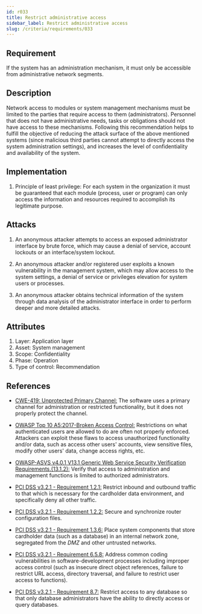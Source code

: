 ```yaml
---
id: r033
title: Restrict administrative access
sidebar_label: Restrict administrative access
slug: /criteria/requirements/033
---
```


## Requirement

If the system has an administration mechanism,
it must only be accessible
from administrative network segments.

## Description

Network access to modules
or system management mechanisms
must be limited to the parties
that require access to them (administrators).
Personnel that does not have administrative needs,
tasks or obligations
should not have access to these mechanisms.
Following this recommendation
helps to fulfill the objective
of reducing the attack surface
of the above mentioned systems
(since malicious third parties
cannot attempt to directly access the system
administration settings),
and increases the level of confidentiality
and availability of the system.

## Implementation

1. Principle of least privilege:
  For each system in the organization
  it must be guaranteed that each module
  (process, user or program) can only access
  the information and resources required
  to accomplish its legitimate purpose.

## Attacks

1. An anonymous attacker attempts to access
  an exposed administrator interface
  by brute force,
  which may cause a denial of service,
  account lockouts
  or an interface/system lockout.

1. An anonymous attacker
  and/or registered user exploits
  a known vulnerability in the management system,
  which may allow access
  to the system settings,
  a denial of service or privileges elevation
  for system users or processes.

1. An anonymous attacker
  obtains technical information of the system
  through data analysis
  of the administrator interface
  in order to perform deeper
  and more detailed attacks.

## Attributes

1. Layer: Application layer
1. Asset: System management
1. Scope: Confidentiality
1. Phase: Operation
1. Type of control: Recommendation

## References

- [CWE-419: Unprotected Primary Channel:](https://cwe.mitre.org/data/definitions/419.html)
  The software uses a primary channel
  for administration or restricted functionality,
  but it does not properly protect the channel.

- [OWASP Top 10 A5:2017-Broken Access Control:](https://owasp.org/www-project-top-ten/OWASP_Top_Ten_2017/Top_10-2017_A5-Broken_Access_Control)
  Restrictions on what authenticated users
  are allowed to do
  are often not properly enforced.
  Attackers can exploit these flaws
  to access unauthorized functionality
  and/or data,
  such as access other users' accounts,
  view sensitive files,
  modify other users' data,
  change access rights, etc.

- [OWASP-ASVS v4.0.1 V13.1 Generic Web Service Security Verification Requirements.(13.1.2):](https://owasp.org/www-pdf-archive/OWASP_Application_Security_Verification_Standard_4.0-en.pdf)
  Verify that access to administration
  and management functions is limited
  to authorized administrators.

- [PCI DSS v3.2.1 - Requirement 1.2.1:](https://www.pcisecuritystandards.org/documents/PCI_DSS_v3-2-1.pdf)
  Restrict inbound and outbound traffic
  to that which is necessary
  for the cardholder data environment,
  and specifically deny all other traffic.

- [PCI DSS v3.2.1 - Requirement 1.2.2:](https://www.pcisecuritystandards.org/documents/PCI_DSS_v3-2-1.pdf)
  Secure and synchronize router configuration files.

- [PCI DSS v3.2.1 - Requirement 1.3.6:](https://www.pcisecuritystandards.org/documents/PCI_DSS_v3-2-1.pdf)
  Place system components
  that store cardholder data (such as a database)
  in an internal network zone,
  segregated from the *DMZ*
  and other untrusted networks.

- [PCI DSS v3.2.1 - Requirement 6.5.8:](https://www.pcisecuritystandards.org/documents/PCI_DSS_v3-2-1.pdf)
  Address common coding vulnerabilities
  in software-development processes
  including improper access control
  (such as insecure direct object references,
  failure to restrict URL access,
  directory traversal,
  and failure to restrict user access to functions).

- [PCI DSS v3.2.1 - Requirement 8.7:](https://www.pcisecuritystandards.org/documents/PCI_DSS_v3-2-1.pdf)
  Restrict access to any database
  so that only database administrators
  have the ability to directly access
  or query databases.

